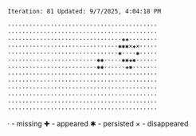`Iteration: 81 Updated: 9/7/2025, 4:04:18 PM`
<!-- GOL_START -->
`··········································`</br>
`··········································`</br>
`································✚✚········`</br>
`·······························✱✱✱×✚×·····`</br>
`·······························✱····✱·····`</br>
`·························✱✱·····✱✱✚✱······`</br>
`·························✱✱······✚✱·······`</br>
`··········································`</br>
`··········································`</br>
`··········································`</br>
`··········································`</br>
`··········································`</br>
`··········································`</br>
<!-- GOL_END -->
· - missing
✚ - appeared
✱ - persisted
× - disappeared